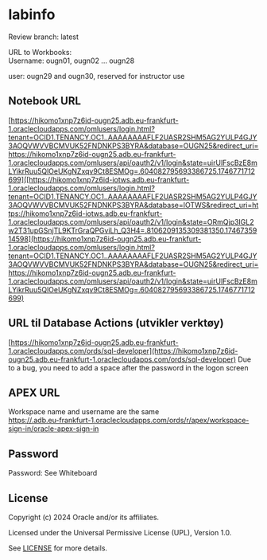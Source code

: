 # labinfo

Review branch: latest

URL to Workbooks:   
Username: ougn01, ougn02 ... ougn28  

user: ougn29 and ougn30, reserved for instructor use
  
## Notebook URL  
    
[https://hikomo1xnp7z6id-ougn25.adb.eu-frankfurt-1.oraclecloudapps.com/omlusers/login.html?tenant=OCID1.TENANCY.OC1..AAAAAAAAFLF2UASR2SHM5AG2YULP4GJY3AOQVWVVBCMVUK52FNDNKPS3BYRA&database=OUGN25&redirect_uri=https://hikomo1xnp7z6id-ougn25.adb.eu-frankfurt-1.oraclecloudapps.com/omlusers/api/oauth2/v1/login&state=uirUlFscBzE8mLYikrRuu5QlOeUKgNZxqv9Ct8ESMOg=.604082795693386725.1746771712699]([https://hikomo1xnp7z6id-iotws.adb.eu-frankfurt-1.oraclecloudapps.com/omlusers/login.html?tenant=OCID1.TENANCY.OC1..AAAAAAAAFLF2UASR2SHM5AG2YULP4GJY3AOQVWVVBCMVUK52FNDNKPS3BYRA&database=IOTWS&redirect_uri=https://hikomo1xnp7z6id-iotws.adb.eu-frankfurt-1.oraclecloudapps.com/omlusers/api/oauth2/v1/login&state=ORmQjp3IGL2w2T31upGSnjTL9KTrGraQPGviLh_Q3H4=.8106209135309381350.1746735914598](https://hikomo1xnp7z6id-ougn25.adb.eu-frankfurt-1.oraclecloudapps.com/omlusers/login.html?tenant=OCID1.TENANCY.OC1..AAAAAAAAFLF2UASR2SHM5AG2YULP4GJY3AOQVWVVBCMVUK52FNDNKPS3BYRA&database=OUGN25&redirect_uri=https://hikomo1xnp7z6id-ougn25.adb.eu-frankfurt-1.oraclecloudapps.com/omlusers/api/oauth2/v1/login&state=uirUlFscBzE8mLYikrRuu5QlOeUKgNZxqv9Ct8ESMOg=.604082795693386725.1746771712699)

## URL til Database Actions (utvikler verktøy)
[https://hikomo1xnp7z6id-ougn25.adb.eu-frankfurt-1.oraclecloudapps.com/ords/sql-developer](https://hikomo1xnp7z6id-ougn25.adb.eu-frankfurt-1.oraclecloudapps.com/ords/sql-developer)
Due to a bug, you need to add a space after the password in the logon screen

## APEX URL  
Workspace name and username are the same  
[https://.adb.eu-frankfurt-1.oraclecloudapps.com/ords/r/apex/workspace-sign-in/oracle-apex-sign-in](https://.adb.eu-frankfurt-1.oraclecloudapps.com/ords/r/apex/workspace-sign-in/oracle-apex-sign-in)  

## Password
Password: See Whiteboard

## License

Copyright (c) 2024 Oracle and/or its affiliates.

Licensed under the Universal Permissive License (UPL), Version 1.0.

See [LICENSE](https://github.com/oracle-devrel/technology-engineering/blob/main/LICENSE) for more details.

